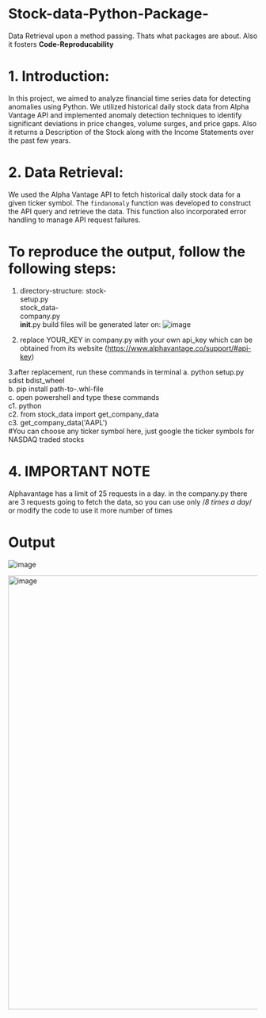 # Stock-data-Python-Package-
Data Retrieval upon a method passing. Thats what packages are about. Also it fosters <b>Code-Reproducability</b>

# 1. Introduction: 
In this project, we aimed to analyze financial time series data for detecting anomalies using Python. We utilized 
historical daily stock data from Alpha Vantage API and implemented anomaly detection techniques to identify 
significant deviations in price changes, volume surges, and price gaps.
Also it returns a Description of the Stock along with the Income Statements over the past few years.
 
# 2. Data Retrieval: 
We used the Alpha Vantage API to fetch historical daily stock data for a given ticker symbol. The `findanomaly` 
function was developed to construct the API query and retrieve the data. This function also incorporated error 
handling to manage API request failures.

# To reproduce the output, follow the following steps:
1. directory-structure:
stock-<br />
 setup.py<br />
 stock_data-<br />
  company.py<br />
  __init__.py
build files will be generated later on:
![image](https://github.com/ddhruvin/Stock-data-finding-Python-Package-/assets/120237476/31f212d6-f9a3-4e9f-bea1-8ce98c4fa945)


2. replace YOUR_KEY in company.py with your own api_key which can be obtained from its website (https://www.alphavantage.co/support/#api-key)

3.after replacement, run these commands in terminal
 a. python setup.py sdist bdist_wheel<br />
 b. pip install path-to-.whl-file<br />
 c. open powershell and type these commands<br />
  c1. python<br />
  c2. from stock_data import get_company_data<br />
  c3. get_company_data('AAPL') <br />
#You can choose any ticker symbol here, just google the ticker symbols for NASDAQ traded stocks<br />

# 4. IMPORTANT NOTE
Alphavantage has a limit of 25 requests in a day. in the company.py there are 3 requests going to fetch the data, so you can use only /*8 times a day*/ or modify the code to use it more number of times<br />

# Output
![image](https://github.com/ddhruvin/Stock-data-finding-Python-Package-/assets/120237476/27a1c0a5-6579-4aa7-a815-2eff3eeac590)
<br />

<img width="875" alt="image" src="https://github.com/ddhruvin/Stock-data-finding-Python-Package-/assets/120237476/ab49b5a9-5409-48e5-a418-8612f31d5b39">

